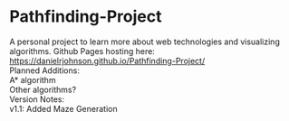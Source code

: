# Pathfinding-Project
A personal project to learn more about web technologies and visualizing algorithms.
Github Pages hosting here: https://danielrjohnson.github.io/Pathfinding-Project/ <br>
Planned Additions: <br>
A* algorithm<br>
Other algorithms?<br>
Version Notes:<br>
v1.1: Added Maze Generation
